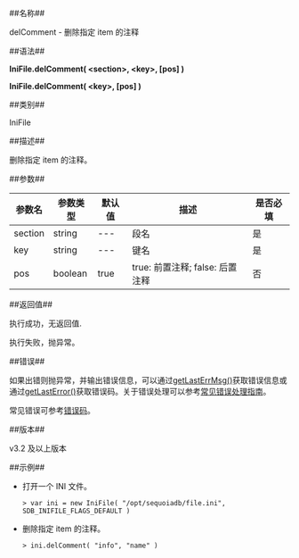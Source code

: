 ##名称##

delComment - 删除指定 item 的注释

##语法##

**IniFile.delComment( \<section\>, \<key\>, \[pos\] )**

**IniFile.delComment( \<key\>, \[pos\] )**

##类别##

IniFile

##描述##

删除指定 item 的注释。

##参数##

| 参数名     | 参数类型 | 默认值  | 描述                            | 是否必填 |
| ---------- | -------- | --------| ------------------------------- | -------- |
| section    | string   | ---     | 段名                            | 是       |
| key        | string   | ---     | 键名                            | 是       |
| pos        | boolean  | true    | true: 前置注释; false: 后置注释 | 否       |

##返回值##

执行成功，无返回值.

执行失败，抛异常。

##错误##

如果出错则抛异常，并输出错误信息，可以通过[getLastErrMsg()](manual/Manual/Sequoiadb_Command/Global/getLastErrMsg.md)获取错误信息或通过[getLastError()](manual/Manual/Sequoiadb_Command/Global/getLastError.md)获取错误码。关于错误处理可以参考[常见错误处理指南](manual/FAQ/faq_sdb.md)。

常见错误可参考[错误码](manual/Manual/Sequoiadb_error_code.md)。

##版本##

v3.2 及以上版本

##示例##

* 打开一个 INI 文件。

    ```lang-javascript
    > var ini = new IniFile( "/opt/sequoiadb/file.ini", SDB_INIFILE_FLAGS_DEFAULT )
    ```

* 删除指定 item 的注释。

    ```lang-javascript
    > ini.delComment( "info", "name" )
    ```